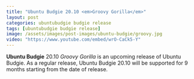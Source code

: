 ```yaml
---
title: "Ubuntu Budgie 20.10 <em>Groovy Gorilla</em>"
layout: post
categories: ubuntubudgie budgie release
tags: [ubuntubudgie budgie release]
image: /assets/images/post-images/ubuntu-budgie/groovy.jpg
video: "https://www.youtube.com/embed/wrO-CaCk5-Y"
---
```


**Ubuntu Budgie** 20.10 *Groovy Gorilla* is an upcoming release of Ubuntu Budgie. As a regular release, Ubuntu Budgie 20.10 will be supported for 9 months starting from the date of release.